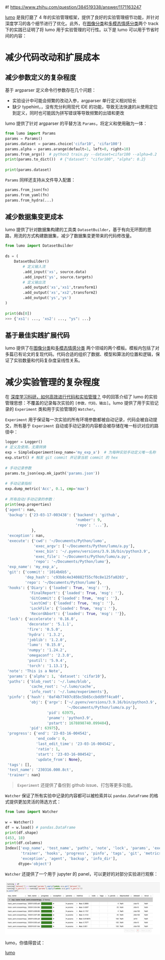 #! https://www.zhihu.com/question/384519338/answer/1171163247

[lumo](https://github.com/lumo-tech/lumo) 是我打磨了 4 年的实验管理框架，提供了良好的实验管理细节功能，并针对深度学习的各个细节进行了优化。此外，在[图像分类](https://github.com/sailist/image-classification)和[多模态情感分类](https://github.com/sailist/emotion-recognition-in-conversation/)两个 track 下的实践已证明了将 lumo 用于实验管理的可行性。以下是 lumo 可以用于节省时间的内容：

# 减少代码改动和扩展成本

## 减少参数定义的复杂程度

基于 argparser 定义命令行参数存在几个问题：

- 实验设计中可能会频繁的改动入参，argparser 单行定义相对较长
- 缺少 typehint，，没有充分利用现代 IDE 的功能，导致无法快速的从使用定位到定义，同时也可能因为拼写错误等导致频繁的出错和更改

lumo 提供了针对 argparser 的平替方法 `Params`，将定义和使用融为一体：

```python
from lumo import Params
params = Params()
params.dataset = params.choice('cifar10', 'cifar100')
params.alpha = params.arange(default=1, left=0, right=10)
params.from_args()  # python3 train.py --dataset=cifar100 --alpha=0.2
print(params.to_dict())  # {"dataset": "cifar100", "alpha": 0.2}

print(params.dataset)
```

`Params` 同样还支持从文件导入配置：

```python
params.from_json(fn)
params.from_yaml(fn)
params.from_hydra(...)
```

## 减少数据集变更成本

lumo 提供了针对数据集构建的工具类 `DatasetBuilder`，基于有向无环图的思路，用流的方式构建数据集，减少了数据集变更带来的代码修改量。

```python
from lumo import DatasetBuilder

ds = (
    DatasetBuilder()
        # 定义输入流
        .add_input('xs', source.data)
        .add_input('ys', source.targets)
        # 定义输出流
        .add_output('xs','xs1',transform1)
        .add_output('xs','xs2',transform2)
        .add_output('ys','ys')
)

print(ds[0])
>>> {'xs1': ..., 'xs2': ..., "ys": ...}
```

## 基于最佳实践扩展代码

lumo 提供了在[图像分类](https://github.com/sailist/image-classification)和[多模态情感分类](https://github.com/sailist/emotion-recognition-in-conversation/) 两个领域的两个模板。模板内包括了对多篇已有论文的复现代码。代码合适的组织了数据、模型和算法的位置和逻辑，保证了实验数量和代码复杂度呈线性关系。

# 减少实验管理的复杂程度

在 [深度学习科研，如何高效进行代码和实验管理？](https://www.zhihu.com/question/269707221/answer/985429519) 中的回答介绍了 lumo 的实验管理思想：不覆盖的记录每次实验的 `[参数，代码，输出]`。lumo 提供了用于实验记录的 `Experiment` 类和用于实验管理的 `Watcher`。

`Experiment` 用于保证每一次实验的所有环境参数都被自动记录，代码会被自动提交，所有基于 `Experiment` 自动或手动记录的内容都会被存储在唯一标识对应的路径中：

```python
logger = Logger()
# 定义及使用，无需转换
exp = SimpleExperiment(exp_name='my_exp_a')  # 为每种实验手动定义唯一名称
exp.start() # 触发 git commit 并记录当前 commit 的 hex

# 手动记录参数
params.to_json(exp.mk_ipath('params.json'))

# 手动记录指标
exp.dump_metric('Acc', 0.1, cmp='max')

# 所有自动/手动记录的参数：
print(exp.properties)
{'agent': nan,
 'backup': {'23-03-17-003438': {'backend': 'github',
                                'number': 9,
                                'repo': '...'},
            },
 'exception': nan,
 'execute': {'cwd': '~/Documents/Python/lumo',
             'exec_argv': ['~/Documents/Python/lumo/a.py'],
             'exec_bin': '~/.pyenv/versions/3.9.16/bin/python3.9',
             'exec_file': '~/Documents/Python/lumo/a.py',
             'repo': '~/Documents/Python/lumo'},
 'exp_name': 'my_exp_a',
 'git': {'commit': '1014b6b5',
         'dep_hash': 'c93b8c4e340882f55cf0c8e125fa0203',
         'repo': '~/Documents/Python/lumo'},
 'hooks': {'Diary': {'loaded': True, 'msg': ''},
           'FinalReport': {'loaded': True, 'msg': ''},
           'GitCommit': {'loaded': True, 'msg': ''},
           'LastCmd': {'loaded': True, 'msg': ''},
           'LockFile': {'loaded': True, 'msg': ''},
           'RecordAbort': {'loaded': True, 'msg': ''}},
 'lock': {'accelerate': '0.16.0',
          'decorator': '5.1.1',
          'fire': '0.5.0',
          'hydra': '1.3.2',
          'joblib': '1.2.0',
          'lumo': '0.15.0',
          'numpy': '1.24.2',
          'omegaconf': '2.3.0',
          'psutil': '5.9.4',
          'torch': '1.13.1'},
 'note': 'This is a Note',
 'params': {'alpha': 1, 'dataset': 'cifar10'},
 'paths': {'blob_root': '~/.lumo/blob',
           'cache_root': '~/.lumo/cache',
           'info_root': '~/.lumo/experiments'},
 'pinfo': {'hash': '0af4b77497c85bc5b65ccbdd9ff4ca0f',
           'obj': {'argv': ['~/.pyenv/versions/3.9.16/bin/python3.9',
                            '~/Documents/Python/lumo/a.py'],
                   'pid': 63975,
                   'pname': 'python3.9',
                   'pstart': 1678898740.099484},
           'pid': 63975},
 'progress': {'end': '23-03-16-004542',
              'end_code': 0,
              'last_edit_time': '23-03-16-004542',
              'ratio': 1,
              'start': '23-03-16-004542',
              'update_from': None},
 'tags': [],
 'test_name': '230316.000.8ct',
 'trainer': nan}
```

> `Experiment` 还提供了备份到 github issue、打包等更多功能。

`Watcher` 保证了所有实验中记录的内容都可以被检索并以 `pandas.DataFrame` 的格式提供更加灵活的筛选方式：

```python
from lumo import Watcher

w = Watcher()
df = w.load() # pandas.DataFrame
print(df.shape)
(453, 18)
print(df.columns)
Index(['exp_name', 'test_name', 'paths', 'note', 'lock', 'params', 'execute',
       'trainer', 'hooks', 'progress', 'pinfo', 'tags', 'git', 'metrics',
       'exception', 'agent', 'backup', 'info_dir'],
      dtype='object')
```

`Watcher` 还提供了一个用于 jupyter 的 panel，可以更好的对部分实验进行观察：

![](./images/panel-example2.png)


lumo，你值得尝试：

[lumo](https://github.com/lumo-tech/lumo)